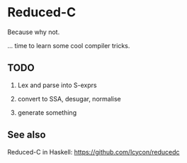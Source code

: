 # Reduced-C

Because why not.

... time to learn some cool compiler tricks.

## TODO

1. Lex and parse into S-exprs

2. convert to SSA, desugar, normalise

3. generate something

## See also

Reduced-C in Haskell: https://github.com/lcycon/reducedc


